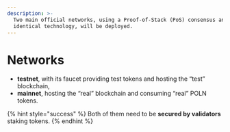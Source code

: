 ```yaml
---
description: >-
  Two main official networks, using a Proof-of-Stack (PoS) consensus and an
  identical technology, will be deployed.
---
```


# Networks

* **testnet**, with its faucet providing test tokens and hosting the “test” blockchain,
* **mainnet**, hosting the “real” blockchain and consuming “real” POLN tokens.

{% hint style="success" %}
Both of them need to be **secured by validators** staking tokens.
{% endhint %}
